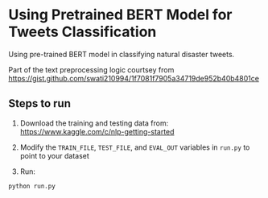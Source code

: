 # Using Pretrained BERT Model for Tweets Classification
Using pre-trained BERT model in classifying natural disaster tweets. 

Part of the text preprocessing logic courtsey from https://gist.github.com/swati210994/1f7081f7905a34719de952b40b4801ce

## Steps to run
1. Download the training and testing data from: https://www.kaggle.com/c/nlp-getting-started

2. Modify the `TRAIN_FILE`, `TEST_FILE`, and `EVAL_OUT` variables in `run.py` to point to your dataset

3. Run: 
```
python run.py
```

